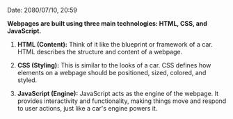 
Date: 2080/07/10, 20:59


**Webpages are built using three main technologies: HTML, CSS, and JavaScript.**

1. **HTML (Content):** Think of it like the blueprint or framework of a car. HTML describes the structure and content of a webpage.
    
2. **CSS (Styling):** This is similar to the looks of a car. CSS defines how elements on a webpage should be positioned, sized, colored, and styled.
    
3. **JavaScript (Engine):** JavaScript acts as the engine of the webpage. It provides interactivity and functionality, making things move and respond to user actions, just like a car's engine powers it.


